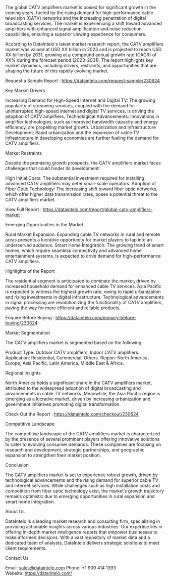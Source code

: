 The global CATV amplifiers market is poised for significant growth in the coming years, fueled by the rising demand for high-performance cable television (CATV) networks and the increasing penetration of digital broadcasting services. The market is experiencing a shift toward advanced amplifiers with enhanced signal amplification and noise reduction capabilities, ensuring a superior viewing experience for consumers.

According to DataIntelo's latest market research report, the CATV amplifiers market was valued at USD XX billion in 2023 and is projected to reach USD XX billion by 2031, growing at a compound annual growth rate (CAGR) of XX% during the forecast period (2023–2031). The report highlights key market dynamics, including drivers, restraints, and opportunities that are shaping the future of this rapidly evolving market.

Request a Sample Report : https://dataintelo.com/request-sample/230624

Key Market Drivers

Increasing Demand for High-Speed Internet and Digital TV: The growing popularity of streaming services, coupled with the demand for uninterrupted high-speed internet and digital TV services, is driving the adoption of CATV amplifiers.
Technological Advancements: Innovations in amplifier technologies, such as improved bandwidth capacity and energy efficiency, are propelling market growth.
Urbanization and Infrastructure Development: Rapid urbanization and the expansion of cable TV infrastructure in developing economies are further fueling the demand for CATV amplifiers.

Market Restraints

Despite the promising growth prospects, the CATV amplifiers market faces challenges that could hinder its development:

High Initial Costs: The substantial investment required for installing advanced CATV amplifiers may deter small-scale operators.
Adoption of Fiber Optic Technology: The increasing shift toward fiber optic networks, which offer higher data transmission rates, poses a potential threat to the CATV amplifiers market.

View Full Report : https://dataintelo.com/report/global-catv-amplifiers-market

Emerging Opportunities in the Market

Rural Market Expansion: Expanding cable TV networks in rural and remote areas presents a lucrative opportunity for market players to tap into an underserved audience.
Smart Home Integration: The growing trend of smart homes, which require seamless connectivity and advanced home entertainment systems, is expected to drive demand for high-performance CATV amplifiers.

Highlights of the Report

The residential segment is anticipated to dominate the market, driven by increased household demand for enhanced cable TV services.
Asia Pacific is expected to witness the highest growth rate, owing to rapid urbanization and rising investments in digital infrastructure.
Technological advancements in signal processing are revolutionizing the functionality of CATV amplifiers, paving the way for more efficient and reliable products.

Enquire Before Buying : https://dataintelo.com/enquiry-before-buying/230624

Market Segmentation

The CATV amplifiers market is segmented based on the following:

Product Type: Outdoor CATV amplifiers, Indoor CATV amplifiers.
Application: Residential, Commercial, Others.
Region: North America, Europe, Asia Pacific, Latin America, Middle East & Africa.

Regional Insights

North America holds a significant share in the CATV amplifiers market, attributed to the widespread adoption of digital broadcasting and advancements in cable TV networks. Meanwhile, the Asia Pacific region is emerging as a lucrative market, driven by increasing urbanization and government initiatives promoting digital transformation.

Check Out the Report : https://dataintelo.com/checkout/230624

Competitive Landscape

The competitive landscape of the CATV amplifiers market is characterized by the presence of several prominent players offering innovative solutions to cater to evolving consumer demands. These companies are focusing on research and development, strategic partnerships, and geographic expansion to strengthen their market position.

Conclusion

The CATV amplifiers market is set to experience robust growth, driven by technological advancements and the rising demand for superior cable TV and internet services. While challenges such as high installation costs and competition from fiber optic technology exist, the market’s growth trajectory remains optimistic due to emerging opportunities in rural expansion and smart home integration.

About Us

DataIntelo is a leading market research and consulting firm, specializing in providing actionable insights across various industries. Our expertise lies in offering in-depth market intelligence reports that empower businesses to make informed decisions. With a vast repository of market data and a dedicated team of analysts, DataIntelo delivers strategic solutions to meet client requirements.

Contact Us

Email: sales@dataintelo.com
Phone: +1 909 414 1393
Website: https://dataintelo.com/
